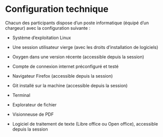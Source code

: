 # Configuration technique

Chacun des participants dispose d’un poste informatique (équipé d’un chargeur) avec la configuration suivante :

- Système d’exploitation Linux

- Une session utilisateur vierge (avec les droits d’installation de logiciels)

- Oxygen dans une version récente (accessible depuis la session)

- Compte de connexion internet préconfiguré et testé

- Navigateur Firefox (accessible depuis la session)

- Git installé sur la machine (accessible depuis la session)

- Terminal

- Explorateur de fichier

- Visionneuse de PDF

- Logiciel de traitement de texte (Libre office ou Open office), accessible depuis la session

  ​

  ​
